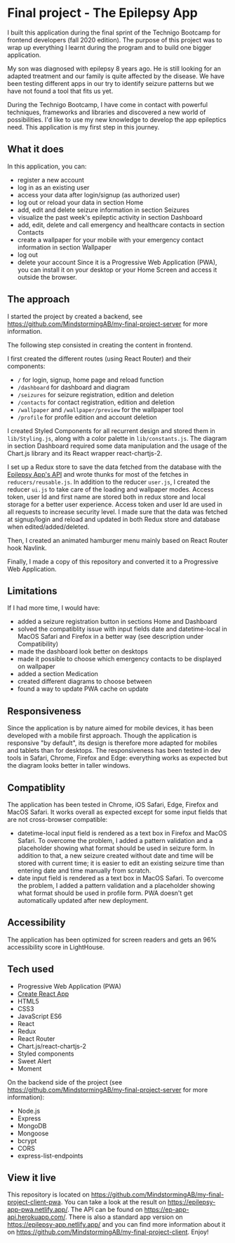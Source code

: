 # Final project - The Epilepsy App

I built this application during the final sprint of the Technigo Bootcamp for frontend developers (fall 2020 edition). The purpose of this project was to wrap up everything I learnt during the program and to build one bigger application.

My son was diagnosed with epilepsy 8 years ago. He is still looking for an adapted treatment and our family is quite affected by the disease. We have been testing different apps in our try to identify seizure patterns but we have not found a tool that fits us yet.

During the Technigo Bootcamp, I have come in contact with powerful techniques, frameworks and libraries and discovered a new world of possibilities. I'd like to use my new knowledge to develop the app epileptics need. This application is my first step in this journey.

## What it does

In this application, you can:
- register a new account
- log in as an existing user
- access your data after login/signup (as authorized user)
- log out or reload your data in section Home
- add, edit and delete seizure information in section Seizures
- visualize the past week's epileptic activity in section Dashboard
- add, edit, delete and call emergency and healthcare contacts in section Contacts
- create a wallpaper for your mobile with your emergency contact information in section Wallpaper
- log out
- delete your account
Since it is a Progressive Web Application (PWA), you can install it on your desktop or your Home Screen and access it outside the browser.

## The approach

I started the project by created a backend, see https://github.com/MindstormingAB/my-final-project-server for more information.

The following step consisted in creating the content in frontend.

I first created the different routes (using React Router) and their components:
- `/` for login, signup, home page and reload function 
- `/dashboard` for dashboard and diagram
- `/seizures` for seizure registration, edition and deletion
- `/contacts` for contact registration, edition and deletion
- `/wallpaper` and `/wallpaper/preview` for the wallpaper tool
- `/profile` for profile edition and account deletion

I created Styled Components for all recurrent design and stored them in `lib/Styling.js`, along with a color palette in `lib/constants.js`.
The diagram in section Dashboard required some data manipulation and the usage of the Chart.js library and its React wrapper react-chartjs-2.

I set up a Redux store to save the data fetched from the database with the [Epilepsy App's API](https://ep-app-api.herokuapp.com/) and wrote thunks for most of the fetches in `reducers/reusable.js`.
In addition to the reducer `user.js`, I created the reducer `ui.js` to take care of the loading and wallpaper modes.
Access token, user Id and first name are stored both in redux store and local storage for a better user experience. Access token and user Id are used in all requests to increase security level.
I made sure that the data was fetched at signup/login and reload and updated in both Redux store and database when edited/added/deleted.

Then, I created an animated hamburger menu mainly based on React Router hook Navlink.

Finally, I made a copy of this repository and converted it to a Progressive Web Application.

## Limitations

If I had more time, I would have:
- added a seizure registration button in sections Home and Dashboard
- solved the compatiblity issue with input fields date and datetime-local in MacOS Safari and Firefox in a better way (see description under Compatibility)
- made the dashboard look better on desktops
- made it possible to choose which emergency contacts to be displayed on wallpaper
- added a section Medication
- created different diagrams to choose between
- found a way to update PWA cache on update

## Responsiveness

Since the application is by nature aimed for mobile devices, it has been developed with a mobile first approach. Though the application is responsive "by default", its design is therefore more adapted for mobiles and tablets than for desktops. The responsiveness has been tested in dev tools in Safari, Chrome, Firefox and Edge: everything works as expected but the diagram looks better in taller windows.

## Compatiblity

The application has been tested in Chrome, iOS Safari, Edge, Firefox and MacOS Safari. It works overall as expected except for some input fields that are not cross-browser compatible:
- datetime-local input field is rendered as a text box in Firefox and MacOS Safari. To overcome the problem, I added a pattern validation and a placeholder showing what format should be used in seizure form. In addition to that, a new seizure created without date and time will be stored with current time; it is easier to edit an existing seizure time than entering date and time manually from scratch.
- date input field is rendered as a text box in MacOS Safari. To overcome the problem, I added a pattern validation and a placeholder showing what format should be used in profile form.
PWA doesn't get automatically updated after new deployment. 

## Accessibility

The application has been optimized for screen readers and gets an 96% accessibility score in LightHouse.

## Tech used

- Progressive Web Application (PWA)
- [Create React App](https://github.com/facebook/create-react-app)
- HTML5
- CSS3
- JavaScript ES6
- React
- Redux
- React Router
- Chart.js/react-chartjs-2
- Styled components
- Sweet Alert
- Moment

On the backend side of the project (see https://github.com/MindstormingAB/my-final-project-server for more information):
- Node.js
- Express
- MongoDB
- Mongoose
- bcrypt
- CORS
- express-list-endpoints

## View it live

This repository is located on https://github.com/MindstormingAB/my-final-project-client-pwa.
You can take a look at the result on https://epilepsy-app-pwa.netlify.app/.
The API can be found on https://ep-app-api.herokuapp.com/.
There is also a standard app version on https://epilepsy-app.netlify.app/ and you can find more information about it on https://github.com/MindstormingAB/my-final-project-client. 
Enjoy!
